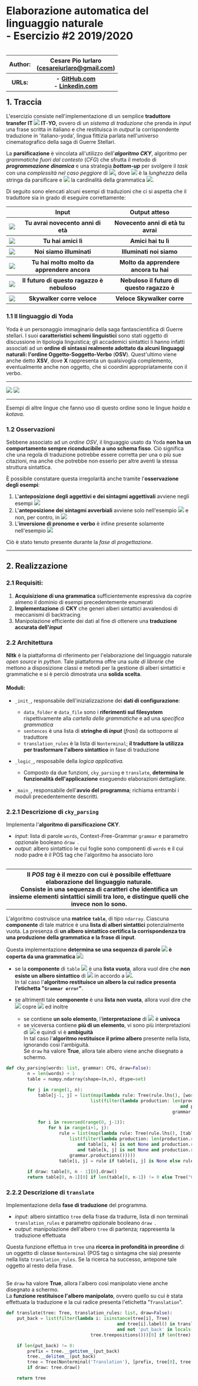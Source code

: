# Elaborazione automatica del linguaggio naturale <br> - Esercizio #2     2019/2020

<table class="tg" align="right">
  <tr>
    <th class="tg-0pky"> <b>Author:</b> </th>
    <th class="tg-0pky"> Cesare Pio Iurlaro <br> (<a href="cesareiurlaro@gmail.com">cesareiurlaro@gmail.com</a>)  </th>
  </tr>
  <tr>
    <th class="tg-0pky"> <b>URLs:</b> </th>
    <th class="tg-0pky"> - <a href="https://github.com/CesareIurlaro">GitHub.com </a> <br>
                         - <a href="https://www.linkedin.com/in/cesare-iurlaro">Linkedin.com </a></th></tr>
</table> 

## 1. Traccia 
L'esercizio consiste nell'implementazione di un semplice **traduttore transfer** **IT <img src="https://latex.codecogs.com/gif.latex?$\rightarrow$"/> IT**-**YO**, ovvero di un _sistema di traduzione_ che prenda in _input_ una frase scritta in italiano e che restituisca in _output_ la corrispondente traduzione in 'italiano-yoda', lingua fittizia parlata nell'universo cinematografico della saga di Guerre Stellari.


La **parsificazione** è vincolata all'utilizzo dell'**_algoritmo CKY_**, algoritmo per _grammatiche fuori dal contesto_ (_CFG_) che sfrutta il metodo di **_programmazione dinamica_** e una strategia **_bottom-up_** per svolgere il _task_ con una _complessità nel caso peggiore_ di  <img src="https://latex.codecogs.com/gif.latex?$\mathcal{O}\left(n^{3}&space;\cdot|G|\right)$"/>, dove <img src="https://latex.codecogs.com/gif.latex?$n$"/> è la _lunghezza_ della stringa da parsificare e <img src="https://latex.codecogs.com/gif.latex?|G|"/> la cardinalità della grammatica <img src="https://latex.codecogs.com/gif.latex?$G$"/>.

Di seguito sono elencati alcuni esempi di traduzioni che ci si aspetta che il traduttore sia in grado di eseguire correttamente:


<table class="tg">
  <tr>
    <th class="tg-0pky"></th>
    <th class="tg-0pky"><b>Input</b></th>
    <th class="tg-0pky"><b>Output atteso</b></th>
  </tr>
  <tr>
    <th class="tg-0pky"><img src="https://latex.codecogs.com/gif.latex?$(a)$"/></th>
    <th class="tg-0pky">Tu avrai novecento anni di età</th>
    <th class="tg-0pky">Novecento anni di età tu avrai</th>
  </tr>
  <tr>
    <th class="tg-0pky"><img src="https://latex.codecogs.com/gif.latex?$(b)$"/></th>
    <th class="tg-0pky">Tu hai amici lì</th>
    <th class="tg-0pky">Amici hai tu lì</th>
  </tr>
  <tr>
    <th class="tg-0pky"><img src="https://latex.codecogs.com/gif.latex?$(c)$"/></th>
    <th class="tg-0pky">Noi siamo illuminati</th>
    <th class="tg-0pky">Illuminati noi siamo</th>
  </tr>
  <tr>
    <th class="tg-0pky"><img src="https://latex.codecogs.com/gif.latex?$(d)$"/></th>
    <th class="tg-0pky">Tu hai molto molto da apprendere ancora</th>
    <th class="tg-0pky">Molto da apprendere ancora tu hai</th>
  </tr>
  <tr>
    <th class="tg-0pky"><img src="https://latex.codecogs.com/gif.latex?$(e)$"/></th>
    <th class="tg-0pky">Il futuro di questo ragazzo è nebuloso</th>
    <th class="tg-0pky">Nebuloso il futuro di questo ragazzo è</th>
  </tr>
  <tr>
    <th class="tg-0pky"><img src="https://latex.codecogs.com/gif.latex?$(f)$"/></th>
    <th class="tg-0pky">Skywalker corre veloce</th>
    <th class="tg-0pky">Veloce Skywalker corre</th>
  </tr>
    
</table>

### 1.1 Il linguaggio di Yoda
Yoda è un personaggio immaginario della saga fantascientifica di Guerre stellari. 
I suoi **caratteristici schemi linguistici** sono stati oggetto di discussione in tipologia linguistica; gli accademici sintattici li hanno infatti associati ad un **ordine di sintassi realmente adottato da alcuni linguaggi naturali: l'ordine Oggetto-Soggetto-Verbo** (**OSV**).
Quest'ultimo viene anche detto **XSV**, dove **X** rappresenta un qualsivoglia complemento, eventualmente anche non oggetto, che si coordini appropriatamente con il verbo.
<hr>
<img src="https://latex.codecogs.com/gif.latex?\fn_cm&space;A\&space;long\&space;time\&space;ago\&space;in\&space;a\&space;galaxy\&space;far\&space;far\&space;away..."/>
<img src="https://encrypted-tbn0.gstatic.com/images?q=tbn:ANd9GcTLYrmOHFvYMRgYBpwMyVffZHZ0Os33YNoxEiR9rzKDDuRNyYQY"/>
<hr>


Esempi di altre lingue che fanno uso di questo ordine sono le lingue *haida* e *kotava*.

### 1.2 Osservazioni
Sebbene associato ad un _ordine OSV_, il linguaggio usato da Yoda **non ha un comportamento sempre riconducibile a uno schema fisso**. Ciò significa che una regola di traduzione potrebbe essere corretta per una o più sue citazioni, ma anche che potrebbe non esserlo per altre aventi la stessa struttura sintattica.

È possibile constatare questa irregolarità anche tramite l'**osservazione degli esempi**:
1. L'**anteposizione degli aggettivi e dei sintagmi aggettivali** avviene negli esempi <img src="https://latex.codecogs.com/gif.latex?$(a)$\&space;$(d)$\&space;$(e)$\&space;$(f)$"/>
2. L'**anteposizione dei sintagmi avverbiali** avviene solo nell'esempio <img src="https://latex.codecogs.com/gif.latex?$(d)$"/> e non, per contro, in <img src="https://latex.codecogs.com/gif.latex?$(b)$"/>
2. L'**inversione di pronome e verbo** è infine presente solamente nell'esempio <img src="https://latex.codecogs.com/gif.latex?$(b)$"/>

Ciò è stato tenuto presente durante la _fase di progettazione_.

<hr>

## 2. Realizzazione

### 2.1 Requisiti:
1. **Acquisizione di una grammatica** sufficientemente espressiva da coprire almeno il dominio di esempi precedentemente enumerati
2. **Implementazione** di **CKY** che generi alberi sintattici avvalendosi di meccanismi di backtracing
3. Manipolazione efficiente dei dati al fine di ottenere una **traduzione accurata dell'_input_**


### 2.2 Architettura

**Nltk** è la piattaforma di riferimento per l'elaborazione del linguaggio naturale _open source_ in _python_. 
Tale piattaforma offre una _suite di librerie_ che mettono a disposizione classi e metodi per la gestione di alberi sintattici e grammatiche e si è perciò dimostrata una **solida scelta**.

#### Moduli:
- `_init_`, responsabile dell'inizializzazione dei **dati di configurazione**:    
    
    - `data_folder` e `data_file` sono i **riferimenti sul filesystem** rispettivamente alla _cartella delle grammatiche_ e ad una _specifica grammatica_
    -  `sentences` è una lista di **stringhe di _input_** (_frasi_) da sottoporre al traduttore
    -  `translation_rules`  è la lista di `Nonterminal`; **il traduttore la utilizza per trasformare l'albero sintattico** in fase di traduzione
    
    
    
- `_logic_`, resposabile della _logica applicativa._ 

    - Composto da due funzioni, `cky_parsing` e `translate`, **determina le funzionalità dell'applicazione** eseguendo elaborazioni dettagliate.
    


- `_main_`, responsabile dell'**avvio del programma**; richiama entrambi i moduli precedentemente descritti.

### 2.2.1 Descrizione di `cky_parsing`
Implementa l'**algoritmo di parsificazione CKY**.
- _input_: lista di parole `words`, Context-Free-Grammar `grammar` e parametro opzionale booleano `draw `.
- _output_: albero sintattico le cui foglie sono componenti di `words` e il cui nodo padre è il POS tag che l'algoritmo ha associato loro
<table class="tg" align="left">
<tr> <th class="tg-0pky"> Il <b><i>POS tag</i></b> è il mezzo con cui è possibile effettuare elaborazione del linguaggio naturale. <br> Consiste in una sequenza di caratteri che <b>identifica</b> un insieme elementi sintattici simili tra loro, e <b>distingue</b> quelli che invece non lo sono. </th> </tr> </table>

L'algoritmo costruisce una **matrice `table`**, di tipo `ndarray`. Ciascuna **componente** di tale matrice è una **lista di alberi sintattici** potenzialmente vuota. La presenza di **un albero sintattico certifica la corrispondenza tra una produzione della grammatica e la frase di input**.

Questa implementazione **determina se una sequenza di parole <img src="https://latex.codecogs.com/gif.latex?$S$"/> è coperta da una grammatica <img src="https://latex.codecogs.com/gif.latex?$G$"/>**:

- se la **componente** di `table` <img src="https://latex.codecogs.com/gif.latex?[0,\&space;n-1]"/> è una **lista vuota**, allora vuol dire che **non esiste un albero sintattico** di <img src="https://latex.codecogs.com/gif.latex?$S$"/> in accordo a <img src="https://latex.codecogs.com/gif.latex?$G$"/>. <br> In tal caso l'**algoritmo restituisce un albero la cui radice presenta l'etichetta "`Grammar error`"**.


- se altrimenti tale **componente** è una **lista non vuota**, allora vuol dire che <img src="https://latex.codecogs.com/gif.latex?$G$"/> copre <img src="https://latex.codecogs.com/gif.latex?$S$"/> ed inoltre
    - se contiene **un solo elemento**, l'**interpretazione** di <img src="https://latex.codecogs.com/gif.latex?$S$"/> è **univoca**
    - se viceversa contiene **più di un elemento**, vi sono più interpretazioni di <img src="https://latex.codecogs.com/gif.latex?$S$"/> e quindi vi è **ambiguità**
  <br> In tal caso l'**algoritmo restituisce il primo albero** presente nella lista, ignorando così l'ambiguità. <br> Se `draw` ha valore **True**, allora tale albero viene anche disegnato a schermo.


```python
def cky_parsing(words: list, grammar: CFG, draw=False):
        n = len(words) + 1
        table = numpy.ndarray(shape=(n,n), dtype=set)

        for j in range(1, n):                                                           
            table[j-1, j] = list(map(lambda rule: Tree(rule.lhs(), [words[j-1]]),      
                                list(filter(lambda production: len(production.rhs()) == 1
                                                                  and production.rhs()[0] == words[j-1],
                                                               grammar.productions()))))

            for i in reversed(range(0, j-1)):
                for k in range(i+1, j):                         
                    rule = list(map(lambda rule: Tree(rule.lhs(), [table[i, k][0], table[k, j][0]]),
                        list(filter(lambda production: len(production.rhs()) == 2
                           and table[i, k] is not None and production.rhs()[0] in map(lambda head: head.label(), table[i, k])
                           and table[k, j] is not None and production.rhs()[1] in map(lambda head: head.label(), table[k, j]),
                        grammar.productions()))))
                    table[i, j] = rule if table[i, j] is None else rule + table[i, j]
                    
        if draw: table[0, n - 1][0].draw()
        return table[0, n-1][0] if len(table[0, n-1]) != 0 else Tree("Grammar error", []) 
```

### 2.2.2 Descrizione di `translate`
Implementazione della **fase di traduzione** del programma.
- _input_: albero sintattico `tree` della frase da tradurre, lista di non terminali `translation_rules` e parametro opzionale booleano `draw `.
- _output_: manipolazione dell'albero `tree` di partenza; rappresenta la traduzione effettuata

Questa funzione effettua in `tree` una **ricerca in profondità in preordine** di un oggetto di classe `Nonterminal` (POS tag o sintagma che sia) presente nella lista `translation_rules`. Se la ricerca ha successo, antepone tale oggetto al resto della frase.

 <br> Se `draw` ha valore **True**, allora l'albero così manipolato viene anche disegnato a schermo.<br> La **funzione restituisce l'albero manipolato**, ovvero quello su cui è stata effettuata la traduzione e la cui radice presenta l'etichetta "`Translation`".


```python
def translate(tree: Tree, translation_rules: list, draw=False):
    put_back = list(filter(lambda i: isinstance(tree[i], Tree)
                                          and tree[i].label() in translation_rules
                                          and not 'put_back' in locals(),
                                tree.treepositions()))[0] if len(tree) != 0 else []

    if len(put_back) != 0:
        prefix = tree.__getitem__(put_back)
        tree.__delitem__(put_back)
        tree = Tree(Nonterminal('Translation'), [prefix, tree[0], tree[1]])
        if draw: tree.draw()

    return tree
```
